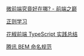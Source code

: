 [微前端究竟好在哪? - 前端之巅](https://mp.weixin.qq.com/s/YMLutI77_295LvfNY76dMw)

[正则学习](https://juejin.im/post/5cdcd42551882568651554e6)

[花椒前端 TypeScript 实践总结](https://mp.weixin.qq.com/s/C8JXI4O3tMzg6_HvDtUQ4Q)

[腾讯 BEM 命名规范](https://imweb.io/topic/5623c25734764b2c16769749)
